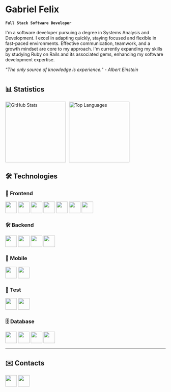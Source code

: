 # Gabriel Felix

**`Full Stack Software Developer`**

I'm a software developer pursuing a degree in Systems Analysis and Development. I excel in adapting quickly, staying focused and flexible in fast-paced environments. Effective communication, teamwork, and a growth mindset are core to my approach. I'm currently expanding my skills by studying Ruby on Rails and its associated gems, enhancing my software development expertise.


_"The only source of knowledge is experience." - Albert Einstein_

#


## 📊 Statistics

<img
    alt="GitHub Stats"
    height="190"
    style="padding-right: 10px;"
    src="https://github-readme-stats-pearl-nine-64.vercel.app/api?username=gabrielfel1x&show_icons=true&theme=catppuccin_latte&include_all_commits=true&count_private=true&cache_seconds=1800&locale=pt-br"
/><img
    alt="Top Languages"
    height="190"
    src="https://github-readme-stats-pearl-nine-64.vercel.app/api/top-langs/?username=gabrielfel1x&theme=catppuccin_latte&layout=compact&custom_title=Tecnologias&count_private=true&langs_count=9&cache_seconds=1800"
/>

## 🛠️ Technologies

### 🎨 Frontend

<p>
<img src="https://img.shields.io/badge/HTML-red?style=for-the-badge&logo=html5&logoColor=white" height="36"/>
<img src="https://img.shields.io/badge/CSS3-blue?style=for-the-badge&logo=css3&logoColor=white" height="36"/>
<img src="https://img.shields.io/badge/JavaScript-yellow?style=for-the-badge&logo=javascript&logoColor=white" height="36"/>
<img src="https://img.shields.io/badge/TypeScript-blue?style=for-the-badge&logo=typescript&logoColor=white" height="36"/>
<img src="https://img.shields.io/badge/React-61DAFB?style=for-the-badge&logo=react&logoColor=black" height="36"/>
<img src="https://img.shields.io/badge/Next.js-black?style=for-the-badge&logo=nextdotjs&logoColor=white" height="36"/>
<img src="https://img.shields.io/badge/Vue.js-4FC08D?style=for-the-badge&logo=vue.js&logoColor=white" height="36"/>
</p>

### 🛠️ Backend

<p>
<img src="https://img.shields.io/badge/Ruby-CC342D?style=for-the-badge&logo=ruby&logoColor=white" height="36"/>
<img src="https://img.shields.io/badge/Ruby_on_Rails-CC0000?style=for-the-badge&logo=ruby-on-rails&logoColor=white" height="36"/>
<img src="https://img.shields.io/badge/Django-092E20?style=for-the-badge&logo=django&logoColor=green" height="36"/>
<img src="https://img.shields.io/badge/Flask-000000?style=for-the-badge&logo=Flask&logoColor=white" height="36"/>
</p>

### 📱 Mobile
<p>
<img src="https://img.shields.io/badge/React_Native-61DAFB?style=for-the-badge&logo=react&logoColor=black" height="36"/>
<img src="https://img.shields.io/badge/Expo-000020?style=for-the-badge&logo=expo&logoColor=white" height="36"/>
</p>

### 🧪 Test
<p>
<img src="https://img.shields.io/badge/Jest-C21325?style=for-the-badge&logo=jest&logoColor=white" height="36"/>
<img src="https://img.shields.io/badge/Testing_Library-E33332?style=for-the-badge&logo=testing-library&logoColor=white" height="36"/>
</p>

### 🗄️ Database

<p>
<img src="https://img.shields.io/badge/PostgreSQL-336791?style=for-the-badge&logo=postgresql&logoColor=white" height="36"/>
<img src="https://img.shields.io/badge/MySQL-4479A1?style=for-the-badge&logo=mysql&logoColor=white" height="36"/>
<img src="https://img.shields.io/badge/Firebase-FFCA28?style=for-the-badge&logo=firebase&logoColor=black" height="36"/>
<img src="https://img.shields.io/badge/MongoDB-47A248?style=for-the-badge&logo=mongodb&logoColor=white" height="36"/>
</p>

---

## ✉️ Contacts

<p>
<a href = mailto:gabrielfelxx@gmail.com" target="_blank"><img src="https://img.shields.io/badge/-Gmail-%23990000?style=for-the-badge&logo=gmail&logoColor=white" height="36"></a>
<a href="https://www.linkedin.com/in/gabrielfel1x" target="_blank"><img src="https://img.shields.io/badge/-LinkedIn-%230077B5?style=for-the-badge&logo=linkedin&logoColor=white" height="36"></a>
</p>